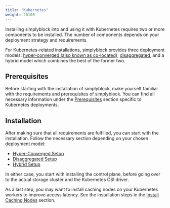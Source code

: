 ```yaml
---
title: "Kubernetes"
weight: 20100
---
```


Installing simplyblock into and using it with Kubernetes requires two or more components to be installed. The number
of components depends on your deployment strategy and requirements.

For Kubernetes-related installations, simplyblock provides three deployment models: [hyper-converged (also known as
co-located)](../../architecture/concepts/hyper-converged.md),
[disaggregated](../../architecture/concepts/disaggregated.md), and a hybrid model which combines the best of the former
two.

## Prerequisites

Before starting with the installation of simplyblock, make yourself familiar with the requirements and prerequisites
of simplyblock. You can find all necessary information under the [Prerequisites](prerequisites.md) section specific to
Kubernetes deployments.

## Installation

After making sure that all requirements are fulfilled, you can start with the installation. Follow the necessary
section depending on your chosen deployment model:

- [Hyper-Converged Setup](install-simplyblock/hyper-converged.md)
- [Disaggregated Setup](install-simplyblock/disaggregated.md)
- [Hybrid Setup](install-simplyblock/hybrid.md)

In either case, you start with installing the control plane, before going over to the actual storage cluster and
the Kubernetes CSI driver.

As a last step, you may want to install caching nodes on your Kubernetes workers to improve access latency. See the
installation steps in the [Install Caching Nodes](install-caching-nodes.md) section.
